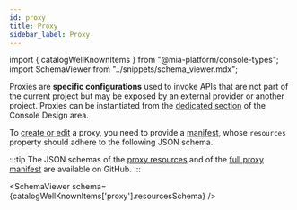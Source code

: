 ```yaml
---
id: proxy
title: Proxy
sidebar_label: Proxy
---
```


import { catalogWellKnownItems } from "@mia-platform/console-types";
import SchemaViewer from "../snippets/schema_viewer.mdx";

Proxies are **specific configurations** used to invoke APIs that are not part of the current project but may be exposed by an external provider or another project. Proxies can be instantiated from the [dedicated section](/development_suite/api-console/api-design/proxy.md) of the Console Design area.

To [create or edit](/software-catalog/management/overview.md) a proxy, you need to provide a [manifest](/software-catalog/manifests/overview.md), whose `resources` property should adhere to the following JSON schema.

:::tip
The JSON schemas of the [proxy resources](https://raw.githubusercontent.com/mia-platform/console-sdk/refs/tags/%40mia-platform/console-types%400.38.11/packages/console-types/schemas/catalog/proxy.resources.schema.json) and of the [full proxy manifest](https://raw.githubusercontent.com/mia-platform/console-sdk/refs/tags/%40mia-platform/console-types%400.38.11/packages/console-types/schemas/catalog/proxy.manifest.schema.json) are available on GitHub.
:::

<SchemaViewer schema={catalogWellKnownItems['proxy'].resourcesSchema} />
